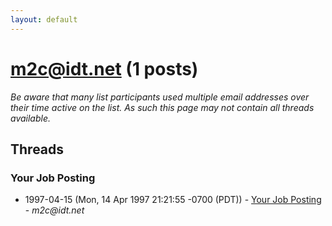 ```yaml
---
layout: default
---
```


# m2c@idt.net (1 posts)

_Be aware that many list participants used multiple email addresses over their time active on the list. As such this page may not contain all threads available._

## Threads

### Your Job Posting
+ 1997-04-15 (Mon, 14 Apr 1997 21:21:55 -0700 (PDT)) - [Your Job Posting](/archive/1997/04/4537da1c1d6760c63291fb8068404278a8d979bf1a7ecdc56ec7d282c9348604) - _m2c@idt.net_

